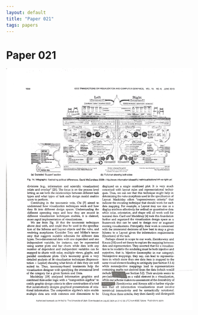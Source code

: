 ```yaml
---
layout: default
title: "Paper 021"
tags: papers
---
```


# Paper 021

<img src="/assets/scans/21.png" alt="Page with chartjunk removed" width="800"/>
